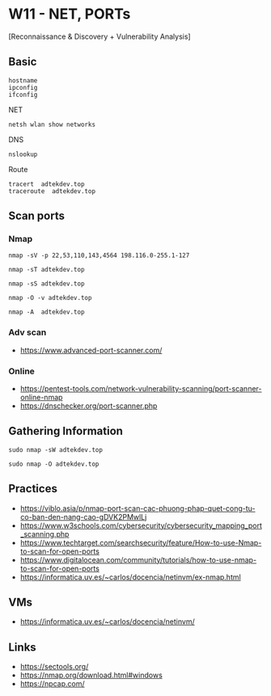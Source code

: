 
# W11  - NET, PORTs 
[Reconnaissance & Discovery + Vulnerability Analysis] 

## Basic
```
hostname
ipconfig
ifconfig
```

NET  
```
netsh wlan show networks
```

DNS
```
nslookup
```

Route
```
tracert  adtekdev.top
traceroute  adtekdev.top
```

## Scan ports

### Nmap
```
nmap -sV -p 22,53,110,143,4564 198.116.0-255.1-127

nmap -sT adtekdev.top

nmap -sS adtekdev.top

nmap -O -v adtekdev.top

nmap -A  adtekdev.top
```

### Adv scan
- https://www.advanced-port-scanner.com/
  
### Online 
- https://pentest-tools.com/network-vulnerability-scanning/port-scanner-online-nmap
- https://dnschecker.org/port-scanner.php

## Gathering Information
```
sudo nmap -sW adtekdev.top

sudo nmap -O adtekdev.top
```

## Practices
- https://viblo.asia/p/nmap-port-scan-cac-phuong-phap-quet-cong-tu-co-ban-den-nang-cao-gDVK2PMwlLj
- https://www.w3schools.com/cybersecurity/cybersecurity_mapping_port_scanning.php
- https://www.techtarget.com/searchsecurity/feature/How-to-use-Nmap-to-scan-for-open-ports
- https://www.digitalocean.com/community/tutorials/how-to-use-nmap-to-scan-for-open-ports
- https://informatica.uv.es/~carlos/docencia/netinvm/ex-nmap.html

## VMs
- https://informatica.uv.es/~carlos/docencia/netinvm/

## Links
- https://sectools.org/
- https://nmap.org/download.html#windows
- https://npcap.com/
  
